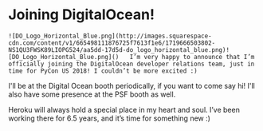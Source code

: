 # Joining DigitalOcean!

    ![DO_Logo_Horizontal_Blue.png](http://images.squarespace-cdn.com/content/v1/665498111876725f7613f1e6/1719666503802-NS1QU3FWSK89LIOPG524/aa5dd-17d5d-do_logo_horizontal_blue.png)![DO_Logo_Horizontal_Blue.png]()   I’m very happy to announce that I’m officially joining the DigitalOcean developer relations team, just in time for PyCon US 2018! I couldn’t be more excited :)

 I'll be at the Digital Ocean booth periodically, if you want to come say hi! I'll also have some presence at the PSF booth as well.

 Heroku will always hold a special place in my heart and soul. I’ve been working there for 6\.5 years, and it’s time for something new :)

  